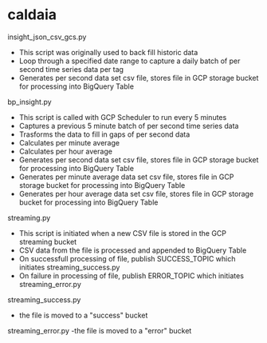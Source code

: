 # caldaia

insight_json_csv_gcs.py
- This script was originally used to back fill historic data
- Loop through a specified date range to capture a daily batch of per second time series data per tag
- Generates per second data set csv file, stores file in GCP storage bucket for processing into BigQuery Table

bp_insight.py 
- This script is called with GCP Scheduler to run every 5 minutes
- Captures a previous 5 minute batch of per second time series data
- Trasforms the data to fill in gaps of per second data
- Calculates per minute average
- Calculates per hour average
- Generates per second data set csv file, stores file in GCP storage bucket for processing into BigQuery Table
- Generates per minute average data set csv file, stores file in GCP storage bucket for processing into BigQuery Table
- Generates per hour average data set csv file, stores file in GCP storage bucket for processing into BigQuery Table

streaming.py
- This script is initiated when a new CSV file is stored in the GCP streaming bucket
- CSV data from the file is processed and appended to BigQuery Table
- On successfull processing of file, publish SUCCESS_TOPIC which initiates streaming_success.py
- On failure in processing of file, publish ERROR_TOPIC which initiates streaming_error.py

streaming_success.py
- the file is moved to a "success" bucket

streaming_error.py
-the file is moved to a "error" bucket
